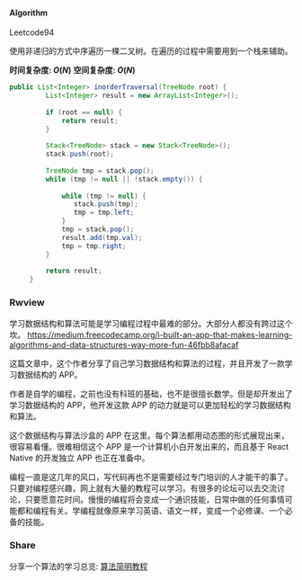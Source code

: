 #### Algorithm
Leetcode94

使用非递归的方式中序遍历一棵二叉树。在遍历的过程中需要用到一个栈来辅助。

**时间复杂度: $O(N)$**
**空间复杂度: $O(N)$**

```java
public List<Integer> inorderTraversal(TreeNode root) {
	     List<Integer> result = new ArrayList<Integer>();
	     
	     if (root == null) {
	    	 return result;
	     }
	     
	     Stack<TreeNode> stack = new Stack<TreeNode>();
	     stack.push(root);
	     
	     TreeNode tmp = stack.pop();
	     while (tmp != null || !stack.empty()) {
	    	 
	    	 while (tmp != null) {
	    		stack.push(tmp);
	    		tmp = tmp.left;
	    	 }
	    	 tmp = stack.pop();
	    	 result.add(tmp.val);
	    	 tmp = tmp.right;
	     }
	     
		 return result;
	 }
```

### Rwview

学习数据结构和算法可能是学习编程过程中最难的部分。大部分人都没有跨过这个坎。
https://medium.freecodecamp.org/i-built-an-app-that-makes-learning-algorithms-and-data-structures-way-more-fun-46fbb8afacaf

这篇文章中，这个作者分享了自己学习数据结构和算法的过程，并且开发了一款学习数据结构的 APP。

作者是自学的编程，之前也没有科班的基础，也不是很擅长数学。但是却开发出了学习数据结构的 APP，他开发这款 APP 的动力就是可以更加轻松的学习数据结构和算法。

这个数据结构与算法沙盒的 APP 在这里。每个算法都用动态图的形式展现出来，
很容易看懂。很难相信这个 APP 是一个计算机小白开发出来的，而且基于 React Native 的开发独立 APP 也正在准备中。

编程一直是这几年的风口，写代码再也不是需要经过专门培训的人才能干的事了。只要对编程感兴趣，网上就有大量的教程可以学习。有很多的论坛可以去交流讨论，只要愿意花时间。慢慢的编程将会变成一个通识技能，日常中做的任何事情可能都和编程有关。学编程就像原来学习英语、语文一样，变成一个必修课、一个必备的技能。

### Share

分享一个算法的学习总览:
[算法简明教程](http://www.rayjun.cn/2017/05/06/%E7%AE%97%E6%B3%95%E7%AE%80%E6%98%8E%E6%95%99%E7%A8%8B/)



